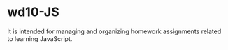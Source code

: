 # wd10-JS
It is intended for managing and organizing homework assignments related to learning JavaScript.
